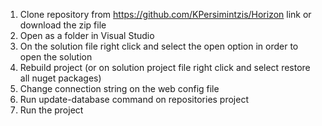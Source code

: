1. Clone repository from https://github.com/KPersimintzis/Horizon link or download the zip file
2. Open as a folder in Visual Studio
3. On the solution file right click and select the open option in order to open the solution
4. Rebuild project (or on solution project file right click and select restore all nuget packages)
5. Change connection string on the web config file
6. Run update-database command on repositories project
7. Run the project
